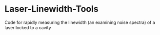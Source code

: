 # Laser-Linewidth-Tools
Code for rapidly measuring the linewidth (an examining noise spectra) of a laser locked to a cavity
